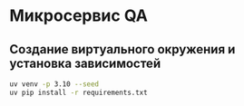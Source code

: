 # Микросервис QA

## Создание виртуального окружения и установка зависимостей
```sh
uv venv -p 3.10 --seed
uv pip install -r requirements.txt
```
